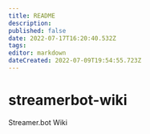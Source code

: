 ```yaml
---
title: README
description: 
published: false
date: 2022-07-17T16:20:40.532Z
tags: 
editor: markdown
dateCreated: 2022-07-09T19:54:55.723Z
---
```


# streamerbot-wiki
Streamer.bot Wiki

